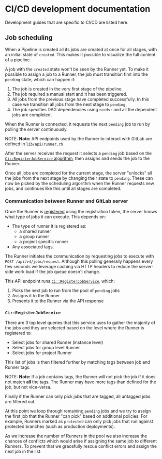 # CI/CD development documentation

Development guides that are specific to CI/CD are listed here.

## Job scheduling

When a Pipeline is created all its jobs are created at once for all stages, with an initial state of `created`. This makes it possible to visualize the full content of a pipeline.

A job with the `created` state won't be seen by the Runner yet. To make it possible to assign a job to a Runner, the job must transition first into the `pending` state, which can happen if:

1. The job is created in the very first stage of the pipeline.
1. The job required a manual start and it has been triggered.
1. All jobs from the previous stage have completed successfully. In this case we transition all jobs from the next stage to `pending`.
1. The job specifies DAG dependencies using `needs:` and all the dependent jobs are completed.

When the Runner is connected, it requests the next `pending` job to run by polling the server continuously.

NOTE: **Note:** API endpoints used by the Runner to interact with GitLab are defined in [`lib/api/runner.rb`](https://gitlab.com/gitlab-org/gitlab/blob/master/lib/api/runner.rb)

After the server receives the request it selects a `pending` job based on the [`Ci::RegisterJobService` algorithm](#ciregisterjobservice), then assigns and sends the job to the Runner.

Once all jobs are completed for the current stage, the server "unlocks" all the jobs from the next stage by changing their state to `pending`. These can now be picked by the scheduling algorithm when the Runner requests new jobs, and continues like this until all stages are completed.

### Communication between Runner and GitLab server

Once the Runner is [registered](../../ci/runners/README.md#registering-a-shared-runner) using the registration token, the server knows what type of jobs it can execute. This depends on:

- The type of runner it is registered as:
  - a shared runner
  - a group runner
  - a project specific runner
- Any associated tags.

The Runner initiates the communication by requesting jobs to execute with `POST /api/v4/jobs/request`. Although this polling generally happens every few seconds we leverage caching via HTTP headers to reduce the server-side work load if the job queue doesn't change.

This API endpoint runs [`Ci::RegisterJobService`](https://gitlab.com/gitlab-org/gitlab/blob/master/app/services/ci/register_job_service.rb), which:

1. Picks the next job to run from the pool of `pending` jobs
1. Assigns it to the Runner
1. Presents it to the Runner via the API response

### `Ci::RegisterJobService`

There are 3 top level queries that this service uses to gather the majority of the jobs and they are selected based on the level where the Runner is registered to:

- Select jobs for shared Runner (instance level)
- Select jobs for group level Runner
- Select jobs for project Runner

This list of jobs is then filtered further by matching tags between job and Runner tags.

NOTE: **Note:** If a job contains tags, the Runner will not pick the job if it does not match **all** the tags.
The Runner may have more tags than defined for the job, but not vice-versa.

Finally if the Runner can only pick jobs that are tagged, all untagged jobs are filtered out.

At this point we loop through remaining `pending` jobs and we try to assign the first job that the Runner "can pick" based on additional policies. For example, Runners marked as `protected` can only pick jobs that run against protected branches (such as production deployments).

As we increase the number of Runners in the pool we also increase the chances of conflicts which would arise if assigning the same job to different Runners. To prevent that we gracefully rescue conflict errors and assign the next job in the list.
